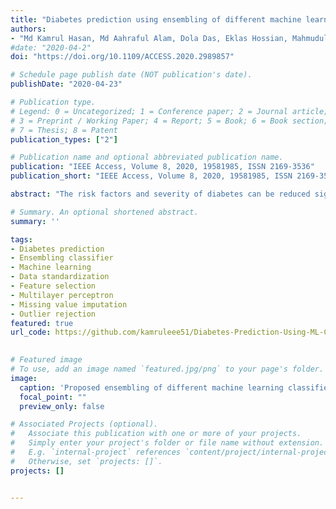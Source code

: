 ```yaml
---
title: "Diabetes prediction using ensembling of different machine learning classifiers"
authors:
- "Md Kamrul Hasan, Md Aahraful Alam, Dola Das, Eklas Hossian, Mahmudul Hasan"
#date: "2020-04-2"
doi: "https://doi.org/10.1109/ACCESS.2020.2989857"

# Schedule page publish date (NOT publication's date).
publishDate: "2020-04-23"

# Publication type.
# Legend: 0 = Uncategorized; 1 = Conference paper; 2 = Journal article;
# 3 = Preprint / Working Paper; 4 = Report; 5 = Book; 6 = Book section;
# 7 = Thesis; 8 = Patent
publication_types: ["2"]

# Publication name and optional abbreviated publication name.
publication: "IEEE Access, Volume 8, 2020, 19581985, ISSN 2169-3536"
publication_short: "IEEE Access, Volume 8, 2020, 19581985, ISSN 2169-3536"

abstract: "The risk factors and severity of diabetes can be reduced significantly if a precise early prediction is possible. The robust and accurate prediction of diabetes is highly challenging due to the limited number of labeled data and also the presence of outliers (or missing values) in the diabetes datasets. This paper proposes a robust framework for diabetes prediction where the outlier rejection, filling the missing values, data standardization, feature selection, K-fold cross-validation, and different machine learning (ML) classifiers (k-nearest Neighbour, Decision Trees, Random Forest, AdaBoost, Naive Bayes, and XGBoost) and multilayer perceptron (MLP) were employed. The weighted ensembling of different ML models is also proposed to improve diabetes prediction, where the weights are estimated from the corresponding area under the ROC curve (AUC) of the ML model. AUC is chosen as the performance metric, which is then maximized during hyperparameter tuning using the grid search technique. All the experiments were conducted under the same conditions using the Pima Indian Diabetes Dataset. From all the extensive experiments, our proposed ensembling classifier is the best-performing classifier with the sensitivity, specificity, false omission rate, diagnostic odds ratio, and AUC of 0.789, 0.934, 0.092, 66.234, and 0.950, respectively, which outperforms the state-of-the-art results by 2.00 % in AUC. Our proposed framework for diabetes prediction outperforms the other methods discussed in the article. It can also provide better results on the same dataset, leading to better performance in diabetes prediction. Our source code for diabetes prediction is made publicly available."

# Summary. An optional shortened abstract.
summary: ''

tags:
- Diabetes prediction
- Ensembling classifier
- Machine learning
- Data standardization
- Feature selection
- Multilayer perceptron
- Missing value imputation
- Outlier rejection
featured: true
url_code: https://github.com/kamruleee51/Diabetes-Prediction-Using-ML-Classifiers

 
# Featured image
# To use, add an image named `featured.jpg/png` to your page's folder.
image:
  caption: 'Proposed ensembling of different machine learning classifiers'
  focal_point: ""
  preview_only: false

# Associated Projects (optional).
#   Associate this publication with one or more of your projects.
#   Simply enter your project's folder or file name without extension.
#   E.g. `internal-project` references `content/project/internal-project/index.md`.
#   Otherwise, set `projects: []`.
projects: []


---
```

